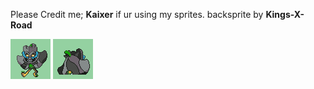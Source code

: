 Please Credit me; **Kaixer** if ur using my sprites.
backsprite by **Kings-X-Road**

![front.png](Front.png) ![back.png](back.png)

